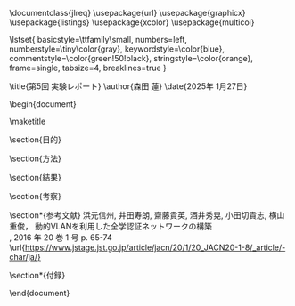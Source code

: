 \documentclass{jlreq}
\usepackage{url}
\usepackage{graphicx}
\usepackage{listings}
\usepackage{xcolor}
\usepackage{multicol}
 
\lstset{
    basicstyle=\ttfamily\small,
    numbers=left,
    numberstyle=\tiny\color{gray},
    keywordstyle=\color{blue},
    commentstyle=\color{green!50!black},
    stringstyle=\color{orange},
    frame=single,
    tabsize=4,
    breaklines=true
}

\title{第5回 実験レポート}
\author{森田 蓮}
\date{2025年 1月27日}

\begin{document}

\maketitle

\section{目的}


\section{方法}

\section{結果}


\section{考察}



\section*{参考文献}
浜元信州, 井田寿朗, 齋藤貴英, 酒井秀晃, 小田切貴志, 横山重俊，
動的VLANを利用した全学認証ネットワークの構築  
, 2016 年 20 巻 1 号 p. 65-74  
\url{https://www.jstage.jst.go.jp/article/jacn/20/1/20_JACN20-1-8/_article/-char/ja/}

\section*{付録}

\end{document}
